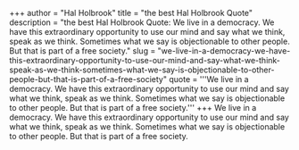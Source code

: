 +++
author = "Hal Holbrook"
title = "the best Hal Holbrook Quote"
description = "the best Hal Holbrook Quote: We live in a democracy. We have this extraordinary opportunity to use our mind and say what we think, speak as we think. Sometimes what we say is objectionable to other people. But that is part of a free society."
slug = "we-live-in-a-democracy-we-have-this-extraordinary-opportunity-to-use-our-mind-and-say-what-we-think-speak-as-we-think-sometimes-what-we-say-is-objectionable-to-other-people-but-that-is-part-of-a-free-society"
quote = '''We live in a democracy. We have this extraordinary opportunity to use our mind and say what we think, speak as we think. Sometimes what we say is objectionable to other people. But that is part of a free society.'''
+++
We live in a democracy. We have this extraordinary opportunity to use our mind and say what we think, speak as we think. Sometimes what we say is objectionable to other people. But that is part of a free society.
